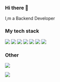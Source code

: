 ### Hi there 👋
I,m a Backend Developer

### My tech stack 
<img src="https://img.shields.io/badge/Python-blue?style=flat&logo=python&logoColor=white"> <img src="https://img.shields.io/badge/Django-darkgreen?style=flat&logo=django&logoColor=white"> <img src="https://img.shields.io/badge/PostgreSQL-blue?style=flat&logo=postgresql&logoColor=white"> <img src="https://img.shields.io/badge/HTML-red?style=flat&logo=html5&logoColor=white"> <img src="https://img.shields.io/badge/CSS-blue?style=flat&logo=css3&logoColor=white"> <img src="https://img.shields.io/badge/Bootstrap-purple?style=flat&logo=bootstrap&logoColor=white"> <img src="https://img.shields.io/badge/Linux-blue?style=flat&logo=linux&logoColor=white">

### Other
<a href="https://www.codewars.com/users/StefanEpic/"><img src="https://www.codewars.com/users/StefanEpic/badges/large"></a>

<a href="https://leetcode.com/StefanEpic/"><img src="https://leetcode-stats-six.vercel.app/?username=StefanEpic&theme=dark"></a>
